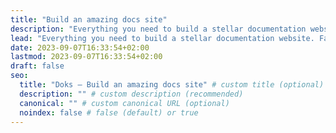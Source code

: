 ```yaml
---
title: "Build an amazing docs site"
description: "Everything you need to build a stellar documentation website. Fast, accessible, and easy to use."
lead: "Everything you need to build a stellar documentation website. Fast, accessible, and easy to use."
date: 2023-09-07T16:33:54+02:00
lastmod: 2023-09-07T16:33:54+02:00
draft: false
seo:
  title: "Doks — Build an amazing docs site" # custom title (optional)
  description: "" # custom description (recommended)
  canonical: "" # custom canonical URL (optional)
  noindex: false # false (default) or true
---
```

